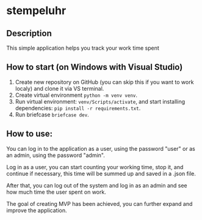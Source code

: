 # stempeluhr

## Description
This simple application helps you track your work time spent

## How to start (on Windows with Visual Studio)
1. Create new repository on GitHub (you can skip this if you want to work localy) and clone it via VS terminal.
2. Create virtual environment `python -m venv venv`.
3. Run virtual environment: `venv/Scripts/activate`, and start installing dependencies:
	`pip install -r requirements.txt`.
4. Run briefcase `briefcase dev`.

## How to use:

You can log in to the application as a user, using the password "user" or as an admin, using the password "admin".

Log in as a user, you can start counting your working time, stop it, and continue if necessary, this time will be summed up and saved in a .json file.

After that, you can log out of the system and log in as an admin and see how much time the user spent on work.

The goal of creating MVP has been achieved, you can further expand and improve the application.
